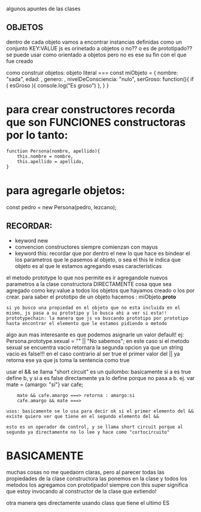 algunos apuntes de las clases

## OBJETOS
dentro de cada objeto vamos a encontrar instancias definidas como un conjunto KEY:VALUE
js es orinetado a objetos o no?? o es de prototipado??
se puede usar como orientado a objetos pero no es ese su fin con el que fue creado

como construir objetos:
objeto literal ===
    const miObjeto = {
        nombre: "sada",
        edad: ,
        genero: ,
        nivelDeConsciencia: "nulo",
        serGroso: function(){
            if ( esGroso ){
                console.log("Es groso")
            },
        }
    }

# para crear constructores recorda que son FUNCIONES constructoras por lo tanto:
    function Persona(nombre, apellido){
        this.nombre = nombre,
        this.apellido = apellido,
    }
# para agregarle objetos:

const pedro = new Persona(pedro, lezcano);

## RECORDAR:
- keyword new
- convencion constructores siempre comienzan con mayus
- keyword this: recordar que por dentro el new lo que hace es bindear el los parametros que le pasemos al objeto, o sea el this le indica que objeto es al que le estamos agregando esas caracteristicas

el metodo prototype lo que nos permite es ir agregandole nuevos parametros a la clase constructora DIRECTAMENTE cosa qque sea agregado como key:value a todos los objetos que hayamos creado o los por crear.
    para saber el prototipo de un objeto hacemos : miObjeto.__proto__

    si yo busco una propiedad en el objeto que no esta incluida en el mismo, js pasa a su prototipo y lo busca ahi a ver si esta!!
    prototypechain: la manera que js va buscando prototipo por prototipo hasta encontrar el elemento que le estamos pidiendo o metodo 


algo aun mas interesante es que podemos asignarle un valor default!
        ej: Persona.prototype.sexual = "" || "No sabemos";
    en este caso si el metodo sexual se encuentra vacio retornara la segunda opcion ya que un string vacio es false!!!
    en el caso contrario al ser true el primer valor del || ya retorna ese ya que js toma la sentencia como true

usar el && se llama "short circuit" es un quilombo: basicamente si a es true define b, y si a es false directamente ya lo define porque no pasa a b.
    ej. var mate = {amargo: "si"}
        var cafe;

        mate && cafe.amargo ===> retorna : amargo:si
        cafe.amargo && mate ===> 

    usos: basicamente se lo usa para decir ok si el primer elemento del && existe quiero ver que tiene en el segundo elemento del &&

    esto es un operador de control, y se llama short circuit porque al segundo ya directamente no lo lee y hace como "cortocircuito"

# BASICAMENTE

muchas cosas no me quedaorn claras, pero al parecer todas las propiedades de la clase constructora las ponemos en la clase y todos los metodos los agregamos con prototipado! siempre con this 
super significa que estoy invocando al constructor de la clase que extiendo!

otra manera qes directamente usando class que tiene el ultimo ES
